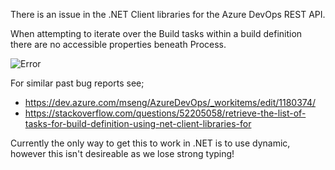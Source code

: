 ﻿There is an issue in the .NET Client libraries for the Azure DevOps REST API.

When attempting to iterate over the Build tasks within a build definition there are no accessible properties beneath Process.

![Error](error.png)

For similar past bug reports see;
- https://dev.azure.com/mseng/AzureDevOps/_workitems/edit/1180374/
- https://stackoverflow.com/questions/52205058/retrieve-the-list-of-tasks-for-build-definition-using-net-client-libraries-for

Currently the only way to get this to work in .NET is to use dynamic, however this isn't desireable as we lose strong typing!